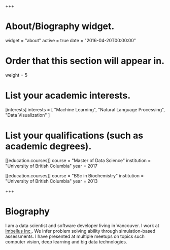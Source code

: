 +++
# About/Biography widget.
widget = "about"
active = true
date = "2016-04-20T00:00:00"

# Order that this section will appear in.
weight = 5

# List your academic interests.
[interests]
  interests = [
    "Machine Learning",
    "Natural Language Processing",
    "Data Visualization"
  ]

# List your qualifications (such as academic degrees).
[[education.courses]]
  course = "Master of Data Science"
  institution = "University of British Columbia"
  year = 2017

[[education.courses]]
  course = "BSc in Biochemistry"
  institution = "University of British Columbia"
  year = 2013
 
+++

# Biography

I am a data scientist and software developer living in Vancouver. I work at [Imbellus Inc.](https://www.imbellus.com). We infer problem solving ability through simulation-based assessments.  I have presented at multiple meetups on topics such computer vision, deep learning and big data technologies. 
